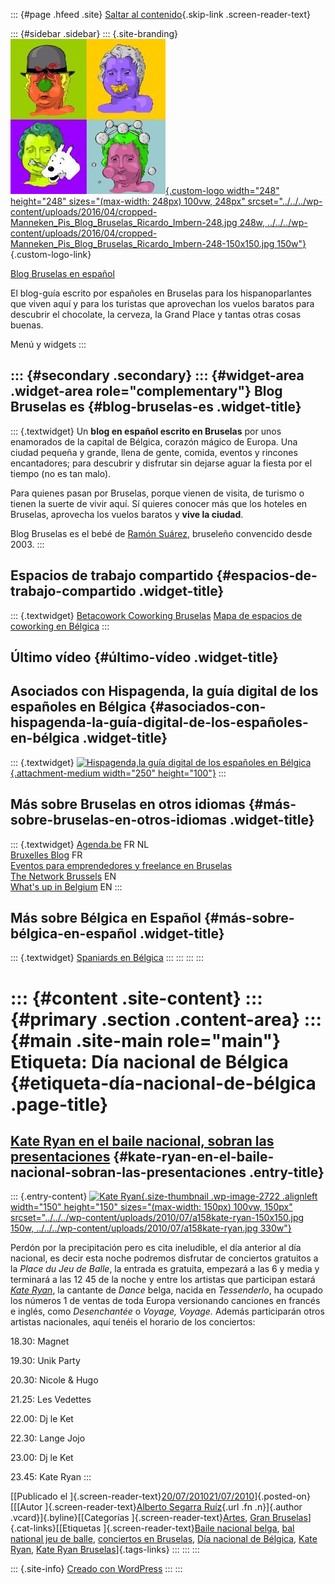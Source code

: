 ::: {#page .hfeed .site}
[Saltar al contenido](index.html#content){.skip-link
.screen-reader-text}

::: {#sidebar .sidebar}
::: {.site-branding}
[![](../../../wp-content/uploads/2016/04/cropped-Manneken_Pis_Blog_Bruselas_Ricardo_Imbern-248.jpg){.custom-logo
width="248" height="248" sizes="(max-width: 248px) 100vw, 248px"
srcset="../../../wp-content/uploads/2016/04/cropped-Manneken_Pis_Blog_Bruselas_Ricardo_Imbern-248.jpg 248w, ../../../wp-content/uploads/2016/04/cropped-Manneken_Pis_Blog_Bruselas_Ricardo_Imbern-248-150x150.jpg 150w"}](../../../index.html){.custom-logo-link}

[Blog Bruselas en español](../../../index.html)

El blog-guía escrito por españoles en Bruselas para los hispanoparlantes
que viven aquí y para los turistas que aprovechan los vuelos baratos
para descubrir el chocolate, la cerveza, la Grand Place y tantas otras
cosas buenas.

Menú y widgets
:::

::: {#secondary .secondary}
::: {#widget-area .widget-area role="complementary"}
Blog Bruselas es {#blog-bruselas-es .widget-title}
----------------

::: {.textwidget}
Un **blog en español escrito en Bruselas** por unos enamorados de la
capital de Bélgica, corazón mágico de Europa. Una ciudad pequeña y
grande, llena de gente, comida, eventos y rincones encantadores; para
descubrir y disfrutar sin dejarse aguar la fiesta por el tiempo (no es
tan malo).

Para quienes pasan por Bruselas, porque vienen de visita, de turismo o
tienen la suerte de vivir aquí. Sí quieres conocer más que los hoteles
en Bruselas, aprovecha los vuelos baratos y **vive la ciudad**.

Blog Bruselas es el bebé de [Ramón Suárez](http://www.ramonsuarez.com),
bruseleño convencido desde 2003.
:::

Espacios de trabajo compartido {#espacios-de-trabajo-compartido .widget-title}
------------------------------

::: {.textwidget}
[Betacowork Coworking Bruselas](http://www.betacowork.com) [Mapa de
espacios de coworking en Bélgica](http://coworkingbelgium.com)
:::

Último vídeo {#último-vídeo .widget-title}
------------

Asociados con Hispagenda, la guía digital de los españoles en Bélgica {#asociados-con-hispagenda-la-guía-digital-de-los-españoles-en-bélgica .widget-title}
---------------------------------------------------------------------

::: {.textwidget}
[![Hispagenda,la guía digital de los españoles en
Bélgica](../../../wp-content/uploads/2010/04/Hispagenda-250px.gif "Hispagenda, la guía digital de los españoles en Bélgica"){.attachment-medium
width="250" height="100"}](http://www.hispagenda.com)
:::

Más sobre Bruselas en otros idiomas {#más-sobre-bruselas-en-otros-idiomas .widget-title}
-----------------------------------

::: {.textwidget}
[Agenda.be](http://www.agenda.be) FR NL\
[Bruxelles Blog](http://www.bxlblog.be/) FR\
[Eventos para emprendedores y freelance en
Bruselas](http://www.betacowork.com/events/)\
[The Network
Brussels](http://groups.yahoo.com/group/TheNetworkBrussels/) EN\
[What\'s up in Belgium](http://www.whatsupin.be/) EN
:::

Más sobre Bélgica en Español {#más-sobre-bélgica-en-español .widget-title}
----------------------------

::: {.textwidget}
[Spaniards en Bélgica](http://www.spaniards.es/paises/belgica)
:::
:::
:::
:::

::: {#content .site-content}
::: {#primary .section .content-area}
::: {#main .site-main role="main"}
Etiqueta: Día nacional de Bélgica {#etiqueta-día-nacional-de-bélgica .page-title}
=================================

[Kate Ryan en el baile nacional, sobran las presentaciones](../../../index.html?p=2721) {#kate-ryan-en-el-baile-nacional-sobran-las-presentaciones .entry-title}
---------------------------------------------------------------------------------------

::: {.entry-content}
[![Kate
Ryan](../../../wp-content/uploads/2010/07/a158kate-ryan-150x150.jpg){.size-thumbnail
.wp-image-2722 .alignleft width="150" height="150"
sizes="(max-width: 150px) 100vw, 150px"
srcset="../../../wp-content/uploads/2010/07/a158kate-ryan-150x150.jpg 150w, ../../../wp-content/uploads/2010/07/a158kate-ryan.jpg 330w"}](http://www.blogbruselas.com/2010/07/kate-ryan-baile-nacional.html/a158kate-ryan "Sitio oficial de Kate Ryan")

Perdón por la precipitación pero es cita ineludible, el día anterior al
día nacional, es decir esta noche podremos disfrutar de conciertos
gratuitos a la *Place du Jeu de Balle*, la entrada es gratuita, empezará
a las 6 y media y terminará a las 12 45 de la noche y entre los artistas
que participan estará [*Kate
Ryan*](http://www.kateryan.be/ "Sitio oficial de Kate Ryan"), la
cantante de *Dance* belga, nacida en *Tessenderlo*, ha ocupado los
números 1 de ventas de toda Europa versionando canciones en francés e
inglés, como *Desenchantée* o *Voyage, Voyage.* Además participarán
otros artistas nacionales, aquí tenéis el horario de los conciertos:

18.30: Magnet

19.30: Unik Party

20.30: Nicole & Hugo

21.25: Les Vedettes

22.00: Dj le Ket

22.30: Lange Jojo

23.00: Dj le Ket

23.45: Kate Ryan
:::

[[Publicado el
]{.screen-reader-text}[20/07/201021/07/2010](../../../index.html?p=2721)]{.posted-on}[[[Autor
]{.screen-reader-text}[Alberto Segarra
Ruíz](../../author/albertosegarraruiz/index.html){.url .fn .n}]{.author
.vcard}]{.byline}[[Categorías
]{.screen-reader-text}[Artes](../../category/artes/index.html), [Gran
Bruselas](../../category/gran-bruselas/index.html)]{.cat-links}[[Etiquetas
]{.screen-reader-text}[Baile nacional
belga](../baile-nacional-belga/index.html), [bal national jeu de
balle](../bal-national-jeu-de-balle/index.html), [conciertos en
Bruselas](../conciertos-en-bruselas/index.html), [Día nacional de
Bélgica](index.html), [Kate Ryan](../kate-ryan/index.html), [Kate Ryan
Bruselas](../kate-ryan-bruselas/index.html)]{.tags-links}
:::
:::
:::

::: {.site-info}
[Creado con WordPress](https://es.wordpress.org/)
:::
:::
